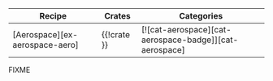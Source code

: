 | Recipe | Crates | Categories |
|---|---|---|
| [Aerospace][ex-aerospace-aero] | {{!crate }} | [![cat-aerospace][cat-aerospace-badge]][cat-aerospace] |

<div class="hidden">
FIXME
</div>
